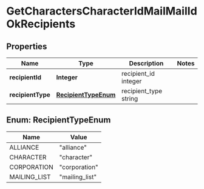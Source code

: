 
# GetCharactersCharacterIdMailMailIdOkRecipients

## Properties
Name | Type | Description | Notes
------------ | ------------- | ------------- | -------------
**recipientId** | **Integer** | recipient_id integer | 
**recipientType** | [**RecipientTypeEnum**](#RecipientTypeEnum) | recipient_type string | 


<a name="RecipientTypeEnum"></a>
## Enum: RecipientTypeEnum
Name | Value
---- | -----
ALLIANCE | &quot;alliance&quot;
CHARACTER | &quot;character&quot;
CORPORATION | &quot;corporation&quot;
MAILING_LIST | &quot;mailing_list&quot;



